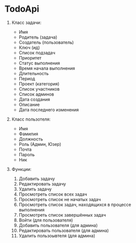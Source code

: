 # TodoApi

1. Класс задачи:
    * Имя
    * Родитель (задача)
    * Создатель (пользователь)
    * Ключ (ид)
    * Список подзадач
    * Приоритет
    * Статус выполнения
    * Время начала выполнения
    * Длительность
    * Период
    * Проект (категория)
    * Список участников
    * Список админов
    * Дата создания
    * Описание
    * Дата последнего изменения

2. Класс пользотеля:
    * Имя
    * Фамилия
    * Должность
    * Роль (Админ, Юзер)
    * Почта
    * Пароль
    * Ник

3. Функции:
    1) Добавить задачу
    2) Редактировать задачу
    3) Удалить задачу
    4) Просмотреть список всех задач
    5) Просмотреть список не начатых задач
    6) Просмотреть список задач, находящихся в процессе выполнения
    7) Просмотреть список завершённых задач
    9) Войти (для пользователя)
    10) Добавить пользователя (для админа)
    11) Редактировать пользователя (для админа)
    12) Удалить пользоывтеля (для админа)
